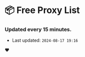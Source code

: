 # :package: Free Proxy List
### Updated every 15 minutes.

- Last updated: `2024-08-17 19:16`

:heart:
